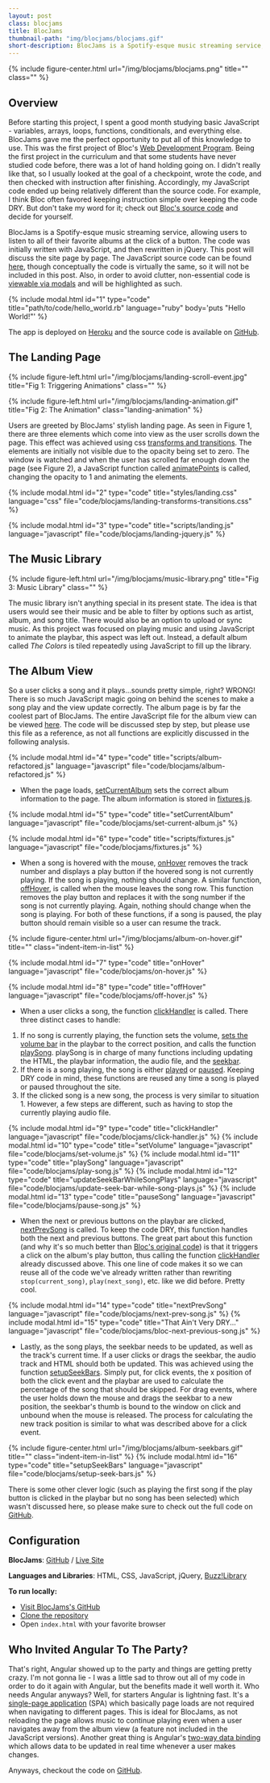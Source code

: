 ```yaml
---
layout: post
class: blocjams
title: BlocJams
thumbnail-path: "img/blocjams/blocjams.gif"
short-description: BlocJams is a Spotify-esque music streaming service, allowing users to listen to all of their favorite albums at the click of a button.
---
```


{% include figure-center.html url="/img/blocjams/blocjams.png" title="" class="" %}

## Overview

Before starting this project, I spent a good month studying basic JavaScript - variables, arrays, loops, functions, conditionals, and everything else. BlocJams gave me the perfect opportunity to put all of this knowledge to use. This was the first project of Bloc's [Web Development Program](https://www.bloc.io/web-developer-track/syllabus?mkt_tok=eyJpIjoiTjJVeVpXUmlaVGs0WmpFeCIsInQiOiJlVmtWQlRcL202STlXQUVSaVpmWnUrTEo0amJXMmhEZ1wvTE5LYUtmVHBycUY4blhrKzZtMWlTNGZJa2pocDAwb2xsMWE1cUU5eTFxWDZES3pJQWFqS0p1SXMzYTcxcnJic0ZNZnpaSGRVNDhpNExjaUZuYms1ZDloMXZ6OUxzQ1hzIn0%3D). Being the first project in the curriculum and that some students have never studied code before, there was a lot of hand holding going on. I didn't really like that, so I usually looked at the goal of a checkpoint, wrote the code, and then checked with instruction after finishing. Accordingly, my JavaScript code ended up being relatively different than the source code. For example, I think Bloc often favored keeping instruction simple over keeping the code DRY. But don't take my word for it; check out [Bloc's source code](https://github.com/Bloc/bloc-jams-source/blob/master/scripts/album.js) and decide for yourself.

BlocJams is a Spotify-esque music streaming service, allowing users to listen to all of their favorite albums at the click of a button. The code was initially written with JavaScript, and then rewritten in jQuery. This post will discuss the site page by page. The JavaScript source code can be found [here](https://github.com/baka-san/bloc-jams/tree/checkpoint-15-html-css), though conceptually the code is virtually the same, so it will not be included in this post. Also, in order to avoid clutter, non-essential code is <a href="#" class="modal-anchor" data-toggle="modal" data-target="#modal_target_1">viewable via modals</a> and will be highlighted as such.

{% include modal.html id="1" type="code" title="path/to/code/hello_world.rb" language="ruby"
body='puts "Hello World!"' %}

The app is deployed on [Heroku](https://bloc-jams-heroku.herokuapp.com/) and the source code is available on [GitHub](https://github.com/baka-san/bloc-jams).



## The Landing Page

{% include figure-left.html url="/img/blocjams/landing-scroll-event.jpg" title="Fig 1: Triggering Animations" class="" %}

{% include figure-left.html url="/img/blocjams/landing-animation.gif" title="Fig 2: The Animation" class="landing-animation" %}

Users are greeted by BlocJams' stylish landing page. As seen in Figure 1, there are three elements which come into view as the user scrolls down the page. This effect was achieved using css <a href="#" class="modal-anchor" data-toggle="modal" data-target="#modal_target_2">transforms and transitions</a>. The elements are initially not visible due to the opacity being set to zero. The window is watched and when the user has scrolled far enough down the page (see Figure 2), a JavaScript function called <a href="#" class="modal-anchor" data-toggle="modal" data-target="#modal_target_3">animatePoints</a> is called, changing the opacity to 1 and animating the elements.

{% include modal.html id="2" type="code" title="styles/landing.css" language="css" file="code/blocjams/landing-transforms-transitions.css" %}

{% include modal.html id="3" type="code" title="scripts/landing.js" language="javascript" file="code/blocjams/landing-jquery.js" %}  



## The Music Library

{% include figure-left.html url="/img/blocjams/music-library.png" title="Fig 3: Music Library" class="" %}

The music library isn't anything special in its present state. The idea is that users would see their music and be able to filter by options such as artist, album, and song title. There would also be an option to upload or sync music. As this project was focused on playing music and using JavaScript to animate the playbar, this aspect was left out. Instead, a default album called *The Colors* is tiled repeatedly using JavaScript to fill up the library.




## The Album View

So a user clicks a song and it plays...sounds pretty simple, right? WRONG! There is so much JavaScript magic going on behind the scenes to make a song play and the view update correctly. The album page is by far the coolest part of BlocJams. The entire JavaScript file for the album view can be viewed <a href="#" class="modal-anchor" data-toggle="modal" data-target="#modal_target_4">here</a>. The code will be discussed step by step, but please use this file as a reference, as not all functions are explicitly discussed in the following analysis.

{% include modal.html id="4" type="code" title="scripts/album-refactored.js" language="javascript" file="code/blocjams/album-refactored.js" %}

- When the page loads, <a href="#" class="modal-anchor" data-toggle="modal" data-target="#modal_target_5">setCurrentAlbum</a> sets the correct album information to the page. The album information is stored in <a href="#" class="modal-anchor" data-toggle="modal" data-target="#modal_target_6">fixtures.js</a>.

{% include modal.html id="5" type="code"  title="setCurrentAlbum" language="javascript" file="code/blocjams/set-current-album.js" %}

{% include modal.html id="6" type="code"  title="scripts/fixtures.js" language="javascript" file="code/blocjams/fixtures.js" %}

- When a song is hovered with the mouse, <a href="#" class="modal-anchor" data-toggle="modal" data-target="#modal_target_7">onHover</a> removes the track number and displays a play button if the hovered song is not currently playing. If the song is playing, nothing should change. A similar function, <a href="#" class="modal-anchor" data-toggle="modal" data-target="#modal_target_8">offHover</a>, is called when the mouse leaves the song row. This function removes the play button and replaces it with the song number if the song is not currently playing. Again, nothing should change when the song is playing. For both of these functions, if a song is paused, the play button should remain visible so a user can resume the track.

{% include figure-center.html url="/img/blocjams/album-on-hover.gif" title="" class="indent-item-in-list" %}

{% include modal.html id="7" type="code"  title="onHover" language="javascript" file="code/blocjams/on-hover.js" %}

{% include modal.html id="8" type="code"  title="offHover" language="javascript" file="code/blocjams/off-hover.js" %}

- When a user clicks a song, the function <a href="#" class="modal-anchor" data-toggle="modal" data-target="#modal_target_9">clickHandler</a> is called. There three distinct cases to handle:
1. If no song is currently playing, the function sets the volume, <a href="#" class="modal-anchor" data-toggle="modal" data-target="#modal_target_10">sets the volume bar</a> in the playbar to the correct position, and calls the function <a href="#" class="modal-anchor" data-toggle="modal" data-target="#modal_target_11">playSong</a>. playSong is in charge of many functions including updating the HTML, the playbar information, the audio file, and the <a href="#" class="modal-anchor" data-toggle="modal" data-target="#modal_target_12">seekbar</a>.
2. If there is a song playing, the song is either <a href="#" class="modal-anchor" data-toggle="modal" data-target="#modal_target_11">played</a> or <a href="#" class="modal-anchor" data-toggle="modal" data-target="#modal_target_13">paused</a>. Keeping DRY code in mind, these functions are reused any time a song is played or paused throughout the site.
3. If the clicked song is a new song, the process is very similar to situation 1. However, a few steps are different, such as having to stop the currently playing audio file.

{% include modal.html id="9" type="code"  title="clickHandler" language="javascript" file="code/blocjams/click-handler.js" %}
{% include modal.html id="10" type="code"  title="setVolume" language="javascript" file="code/blocjams/set-volume.js" %}
{% include modal.html id="11" type="code"  title="playSong" language="javascript" file="code/blocjams/play-song.js" %}
{% include modal.html id="12" type="code"  title="updateSeekBarWhileSongPlays" language="javascript" file="code/blocjams/update-seek-bar-while-song-plays.js" %}
{% include modal.html id="13" type="code"  title="pauseSong" language="javascript" file="code/blocjams/pause-song.js" %}

- When the next or previous buttons on the playbar are clicked, <a href="#" class="modal-anchor" data-toggle="modal" data-target="#modal_target_14">nextPrevSong</a> is called. To keep the code DRY, this function handles both the next and previous buttons. The great part about this function (and why it's so much better than <a href="#" class="modal-anchor" data-toggle="modal" data-target="#modal_target_15">Bloc's original code</a>) is that it triggers a click on the album's play button, thus calling the function <a href="#" class="modal-anchor" data-toggle="modal" data-target="#modal_target_9">clickHandler</a> already discussed above. This one line of code makes it so we can reuse all of the code we've already written rather than rewriting `stop(current_song)`, `play(next_song)`, etc. like we did before. Pretty cool.

{% include modal.html id="14" type="code"  title="nextPrevSong" language="javascript" file="code/blocjams/next-prev-song.js" %}
{% include modal.html id="15" type="code"  title="That Ain't Very DRY..." language="javascript" file="code/blocjams/bloc-next-previous-song.js" %}

- Lastly, as the song plays, the seekbar needs to be updated, as well as the track's current time. If a user clicks or drags the seekbar, the audio track and HTML should both be updated. This was achieved using the function <a href="#" class="modal-anchor" data-toggle="modal" data-target="#modal_target_16">setupSeekBars</a>. Simply put, for click events, the x position of both the click event and the playbar are used to calculate the percentage of the song that should be skipped. For drag events, where the user holds down the mouse and drags the seekbar to a new position, the seekbar's thumb is bound to the window on click and unbound when the mouse is released. The process for calculating the new track position is similar to what was described above for a click event.

{% include figure-center.html url="/img/blocjams/album-seekbars.gif" title="" class="indent-item-in-list" %}
{% include modal.html id="16" type="code"  title="setupSeekBars" language="javascript" file="code/blocjams/setup-seek-bars.js" %}

There is some other clever logic (such as playing the first song if the play button is clicked in the playbar but no song has been selected) which wasn't discussed here, so please make sure to check out the full code on [GitHub](https://github.com/baka-san/bloc-jams).



## Configuration

**BlocJams**: [GitHub](https://github.com/baka-san/bloc-jams) / [Live Site](https://blocjams-heroku.herokuapp.com/)

**Languages and Libraries**: HTML, CSS, JavaScript, jQuery, [Buzz!Library](https://buzz.jaysalvat.com/)

**To run locally:**
- [Visit BlocJams's GitHub](https://github.com/baka-san/not-wikipedia)
- [Clone the repository](https://help.github.com/articles/cloning-a-repository/)
- Open `index.html` with your favorite browser



## Who Invited Angular To The Party?

That's right, Angular showed up to the party and things are getting pretty crazy. I'm not gonna lie - I was a little sad to throw out all of my code in order to do it again with Angular, but the benefits made it well worth it. Who needs Angular anyways? Well, for starters Angular is lightning fast. It's a [single-page application](https://en.wikipedia.org/wiki/Single-page_application) (SPA) which basically page loads are not required when navigating to different pages. This is ideal for BlocJams, as not reloading the page allows music to continue playing even when a user navigates away from the album view (a feature not included in the JavaScript versions). Another great thing is Angular's [two-way data binding](https://docs.angularjs.org/guide/databinding) which allows data to be updated in real time whenever a user makes changes.

Anyways, checkout the code on [GitHub](https://github.com/baka-san/bloc-jams-angular).